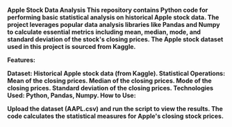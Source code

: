 <b>Apple Stock Data Analysis<b>
This repository contains Python code for performing basic statistical analysis on historical Apple stock data. The project leverages popular data analysis libraries like Pandas and Numpy to calculate essential metrics including mean, median, mode, and standard deviation of the stock's closing prices. The Apple stock dataset used in this project is sourced from Kaggle.

Features:

Dataset: Historical Apple stock data (from Kaggle).
Statistical Operations:
Mean of the closing prices.
Median of the closing prices.
Mode of the closing prices.
Standard deviation of the closing prices.
Technologies Used: Python, Pandas, Numpy.
How to Use:

Upload the dataset (AAPL.csv) and run the script to view the results.
The code calculates the statistical measures for Apple's closing stock prices.
